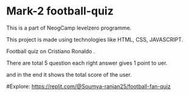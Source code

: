 # Mark-2 football-quiz

This is a part of NeogCamp levelzero programme.

This project is made using technologies like HTML, CSS, JAVASCRIPT.

Football quiz on Cristiano Ronaldo  .

There are total 5 question each right answer gives 1 point to uer.

and in the end it shows the total score of the user.

#Explore:
https://replit.com/@Soumya-ranjan25/football-fan-quiz

